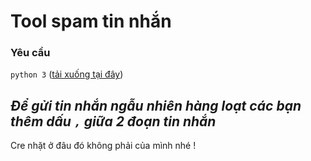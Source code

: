 # Tool spam tin nhắn

### Yêu cầu
`python 3` ([tải xuống tại đây](https://www.python.org/))

***Để gửi tin nhắn ngẫu nhiên hàng loạt các bạn thêm dấu `,` giữa 2 đoạn tin nhắn***
------------------------------------------------------------------
Cre nhặt ở đâu đó không phải của mình nhé ! 
```


